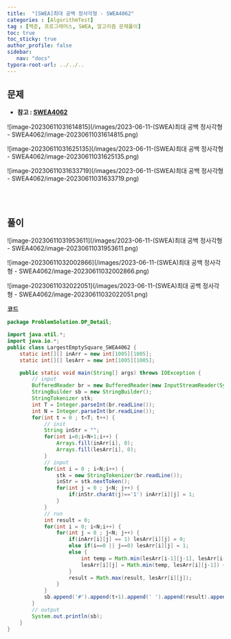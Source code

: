 ```yaml
---
title:  "[SWEA]최대 공백 정사각형 - SWEA4062"
categories : [AlgorithmTest]
tag : [백준, 프로그래머스, SWEA, 알고리즘 문제풀이]
toc: true
toc_sticky: true
author_profile: false
sidebar:
   nav: "docs"
typora-root-url: ../../..
---
```




## 문제

* **참고 : [SWEA4062](https://swexpertacademy.com/main/learn/course/lectureProblemViewer.do)**

![image-20230611031614815](/images/2023-06-11-(SWEA)최대 공백 정사각형 - SWEA4062/image-20230611031614815.png) 

![image-20230611031625135](/images/2023-06-11-(SWEA)최대 공백 정사각형 - SWEA4062/image-20230611031625135.png) 

![image-20230611031633719](/images/2023-06-11-(SWEA)최대 공백 정사각형 - SWEA4062/image-20230611031633719.png) 

<br><br>

## 풀이

![image-20230611031953611](/images/2023-06-11-(SWEA)최대 공백 정사각형 - SWEA4062/image-20230611031953611.png) 

![image-20230611032002866](/images/2023-06-11-(SWEA)최대 공백 정사각형 - SWEA4062/image-20230611032002866.png) 

![image-20230611032022051](/images/2023-06-11-(SWEA)최대 공백 정사각형 - SWEA4062/image-20230611032022051.png) 

**코드**

```java
package ProblemSolution.DP_Detail;

import java.util.*;
import java.io.*;
public class LargestEmptySquare_SWEA4062 {
    static int[][] inArr = new int[1005][1005];
    static int[][] lesArr = new int[1005][1005];

    public static void main(String[] args) throws IOException {
        // input
        BufferedReader br = new BufferedReader(new InputStreamReader(System.in));
        StringBuilder sb = new StringBuilder();
        StringTokenizer stk;
        int T = Integer.parseInt(br.readLine());
        int N = Integer.parseInt(br.readLine());
        for(int t = 0 ; t<T; t++) {
            // init
            String inStr = "";
            for(int i=0;i<N+1;i++) {
                Arrays.fill(inArr[i], 0);
                Arrays.fill(lesArr[i], 0);
            }
            // input
            for(int i = 0 ; i<N;i++) {
                stk = new StringTokenizer(br.readLine());
                inStr = stk.nextToken();
                for(int j = 0 ; j<N; j++) {
                    if(inStr.charAt(j)=='1') inArr[i][j] = 1;
                }
            }
            // run
            int result = 0;
            for(int i = 0; i<N;i++) {
                for(int j = 0 ; j<N; j++) {
                    if(inArr[i][j] == 1) lesArr[i][j] = 0;
                    else if(i==0 || j==0) lesArr[i][j] = 1;
                    else {
                        int temp = Math.min(lesArr[i-1][j-1], lesArr[i-1][j]);
                        lesArr[i][j] = Math.min(temp, lesArr[i][j-1]) + 1;
                    }
                    result = Math.max(result, lesArr[i][j]);
                }
            }
            sb.append('#').append(t+1).append(' ').append(result).append('\n');
        }
        // output
        System.out.println(sb);
    }
}
```

